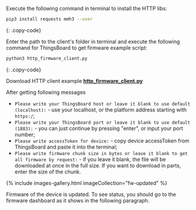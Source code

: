 Execute the following command in terminal to install the HTTP libs:

```bash
pip3 install requests mmh3 --user
```
{: .copy-code}

Enter the path to the client's folder in terminal and execute the following command for ThingsBoard
to get firmware example script:

```bash
python3 http_firmware_client.py 
```
{: .copy-code}

Download HTTP client example [**http_firmware_client.py**](/docs/{{docsPrefix}}user-guide/resources/firmware/http_firmware_client.py)

After getting following messages
- `Please write your ThingsBoard host or leave it blank to use default (localhost):` - use your localhost, or the platform address starting with `https:/`;
- `Please write your ThingsBoard port or leave it blank to use default (1883):` - you can just continue by pressing "enter", or 
input your port number;
- `Please write accessToken for device:` - copy device accessToken from ThingsBoard and paste it into the terminal;
- `Please write firmware chunk size in bytes or leave it blank to get all firmware by request:` - if you leave it blank, the file will be downloaded at once
in the full size. If you want to download in parts, enter the size of the chunk.

{% include images-gallery.html imageCollection="fw-updated" %}

Firmware of the device is updated. To see status, you should go to the firmware dashboard as it shows in the following paragraph.

